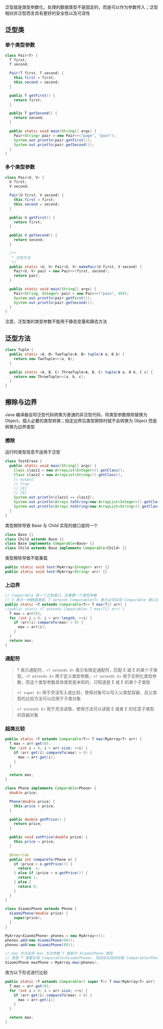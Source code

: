 泛型就是类型参数化，处理的数据类型不是固定的，而是可以作为参数传入；泛型相对非泛型而言具有更好的安全性以及可读性

## 泛型类

### 单个类型参数 

```java
class Pair<T> {
  T first;
  T second;

  Pair(T first, T second) {
    this.first = first;
    this.second = second;
  }

  public T getFirst() {
    return first;
  }

  public T getSecond() {
    return second;
  }

  public static void main(String[] args) {
    Pair<String> pair = new Pair<>("page", "pain");
    System.out.println(pair.getFirst());
    System.out.println(pair.getSecond());
  }
}
```

### 多个类型参数

```java
class Pair<U, V> {
  U first;
  V second;

  Pair(U first, V second) {
    this.first = first;
    this.second = second;
  }

  public U getFirst() {
    return first;
  }

  public V getSecond() {
    return second;
  }

  /**
   * 泛型方法
   */
  public static <U, V> Pair<U, V> makePair(U first, V second) {
    Pair<U, V> pair = new Pair<>(first, second);
    return pair;
  }

  public static void main(String[] args) {
    Pair<String, Integer> pair = new Pair<>("pain", 400);
    System.out.println(pair.getFirst());
    System.out.println(pair.getSecond());
  }
}
```

注意，泛型类的类型参数不能用于静态变量和静态方法

## 泛型方法

```java
class Tuple {
  public static <A, B> TwoTuple<A, B> tuple(A a, B b) {
    return new TwoTuple<>(a, b);
  }

  public static <A, B, C> ThreeTuple<A, B, C> tuple(A a, B b, C c) {
    return new ThreeTuple<>(a, b, c);
  }
}
```

## 擦除与边界

Java 编译器会将泛型代码转换为普通的非泛型代码，将类型参数擦除替换为 Object，插入必要的类型转换；指定边界后类型擦除时就不会转换为 Object 而是转换为边界类型

### 擦除

运行时类型信息不适用于泛型

```java
class TestErase {
  public static void main(String[] args) {
    Class clazz1 = new ArrayList<Integer>().getClass();
    Class clazz2 = new ArrayList<String>().getClass();
    // output:
    // true
    // [E]
    // [E]
    System.out.println(clazz1 == clazz2);
    System.out.println(Arrays.toString(new ArrayList<Integer>().getClass().getTypeParameters()));
    System.out.println(Arrays.toString(new ArrayList<String>().getClass().getTypeParameters()));
  }
}
```

类型擦除导致 Base 与 Child 实现的接口是同一个

```java
class Base {}
class Child extends Base {}
class Base implements Comparable<Base> {}
class Child extends Base implements Comparable<Child> {}
```

类型擦除导致不能重载

```java
public static void test(MyArray<Integer> arr) {}
public static void test(MyArray<String> arr) {}
```

### 上边界

```java
// Comparable 是一个泛型接口，也需要一个类型参数
// T 表示一种数据类型，T extends Comparable<T> 表示必须实现 Comparable 接口且必须可以与相同类型元素比较
public static <T extends Comparable<T>> T max(T[] arr) {
//public static <T extends Comparable> T max(T[] arr) {
  T max = arr[0];
  for (int i = 0; i < arr.length; ++i) {
    if (arr[i].compareTo(max) > 0) {
      max = arr[i];
    }
  }
  return max;
}
```

### 通配符

> ? 表示通配符，`<? extends E>` 表示有限定通配符，匹配 E 或 E 的某个子类型。`<T extends E>` 用于定义类型参数，`<? extends E>` 用于实例化类型参数，而这个类型参数具体类型是未知的，只知道是 E 或 E 的某个子类型

> `<? super E>` 用于灵活写入或比较，使得对象可以写入父类型容器，且父类型的比较方法可以应用于子类对象

> `<? extends E>` 用于灵活读取，使得方法可以读取 E 或者 E 的任意子类型的容器对象

### 超类比较

```java
public static <T extends Comparable<T>> T max(MyArray<T> arr) {
  T max = arr.get(0);
  for (int i = 0; i < arr.size; ++i) {
    if (arr.get(i).compareTo(max) > 0) {
      max = arr.get(i);
    }
  }

  return max;
}

class Phone implements Comparable<Phone> {
  double price;

  Phone(double price) {
    this.price = price;
  }

  public double getPrice() {
    return price;
  }

  public void setPrice(double price) {
    this.price = price;
  }

  @Override
  public int compareTo(Phone o) {
    if (price < o.getPrice()) {
      return -1;
    } else if (price > o.getPrice()) {
      return 1;
    } else {
      return 0;
    }
  }
}

class XiaomiPhone extends Phone {
  XiaomiPhone(double price) {
    super(price);
  }
}
```

```java
MyArray<XiaomiPhone> phones = new MyArray<>();
phones.add(new XiaomiPhone(98));
phones.add(new XiaomiPhone(89));

// max 方法会将 max 方法参数 T 推断为 XiaomiPhone 类型
// 类型 T 需要实现 Comparable<XiaomiPhone>，而实际实现的却是 Comparable<Phone>
XiaomiPhone maxPhone = MyArray.max(phones);
```

改为以下形式进行比较
```java
public static <T extends Comparable<? super T>> T max(MyArray<T> arr) {
  T max = arr.get(0);
  for (int i = 0; i < arr.size; ++i) {
    if (arr.get(i).compareTo(max) > 0) {
      max = arr.get(i);
    }
  }

  return max;
}
```
